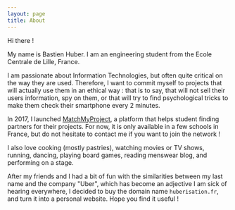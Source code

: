 ```yaml
---
layout: page
title: About
---
```


Hi there !

My name is Bastien Huber. I am an engineering student from the
Ecole Centrale de Lille, France.

I am passionate about Information Technologies, but often quite critical
on the way they are used. Therefore, I want to commit myself to projects
that will actually use them in an ethical way : that is to say, that will
not sell their users information, spy on them, or that will try to find
psychological tricks to make them check their smartphone every 2 minutes.

In 2017, I launched [MatchMyProject](https://matchmyproject.com), a platform
that helps student finding partners for their projects. For now, it is only
available in a few schools in France, but do not hesitate to contact me if you
want to join the network !

I also love cooking (mostly pastries), watching movies or TV shows, running,
dancing, playing board games, reading menswear blog, and performing on a stage.

After my friends and I had a bit of fun with the similarities between my last
name and the company "Uber", which has become an adjective I am sick of hearing
everywhere, I decided to buy the domain name `huberisation.fr`, and turn it
into a personal website. Hope you find it useful !

